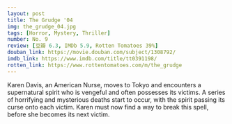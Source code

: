 ```yaml
---
layout: post 
title: The Grudge '04
img: the_grudge_04.jpg
tags: [Horror, Mystery, Thriller]
number: No. 9
review: [豆瓣 6.3, IMDb 5.9, Rotten Tomatoes 39%]
douban_link: https://movie.douban.com/subject/1308792/
imdb_link: https://www.imdb.com/title/tt0391198/
rotten_link: https://www.rottentomatoes.com/m/the_grudge
---
```


Karen Davis, an American Nurse, moves to Tokyo and encounters a supernatural spirit who is vengeful and often possesses its victims. A series of horrifying and mysterious deaths start to occur, with the spirit passing its curse onto each victim. Karen must now find a way to break this spell, before she becomes its next victim.